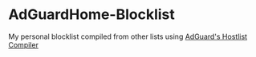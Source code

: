 # AdGuardHome-Blocklist
My personal blocklist compiled from other lists using [AdGuard's Hostlist Compiler](https://github.com/AdguardTeam/HostlistCompiler)